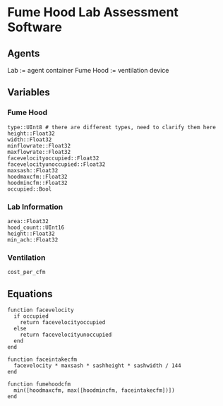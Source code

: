 # Fume Hood Lab Assessment Software

## Agents

Lab := agent container
Fume Hood := ventilation device


## Variables

### Fume Hood

    type::UInt8	# there are different types, need to clarify them here
    height::Float32
    width::Float32
    minflowrate::Float32
    maxflowrate::Float32
    facevelocityoccupied::Float32
    facevelocityunoccupied::Float32
    maxsash::Float32
    hoodmaxcfm::Float32
    hoodmincfm::Float32
    occupied::Bool

### Lab Information

    area::Float32
    hood_count::UInt16
    height::Float32
    min_ach::Float32


### Ventilation

    cost_per_cfm


## Equations

    function facevelocity
      if occupied
        return facevelocityoccupied
      else
        return facevelocityunoccupied
      end
    end

    function faceintakecfm
      facevelocity * maxsash * sashheight * sashwidth / 144
    end

    function fumehoodcfm
      min([hoodmaxcfm, max([hoodmincfm, faceintakecfm])])
    end